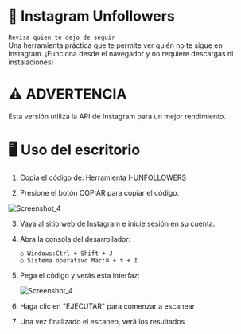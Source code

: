 # 📱 Instagram Unfollowers
`Revisa quien te dejo de seguir`\
Una herramienta práctica que te permite ver quién no te sigue en Instagram. 
¡Funciona desde el navegador y no requiere descargas ni instalaciones!

# ⚠️ ADVERTENCIA
Esta versión utiliza la API de Instagram para un mejor rendimiento.

# 🖥️ Uso del escritorio
1. Copia el código de: [Herramienta I-UNFOLLOWERS](https://intensivevm.github.io/html/)

2. Presione el botón COPIAR para copiar el código.
   
               
![Screenshot_4](https://github.com/user-attachments/assets/149738c9-b56f-45b4-99ed-4e7727ec0bf5)

3. Vaya al sitio web de Instagram e inicie sesión en su cuenta.

4. Abra la consola del desarrollador:

    `○ Windows:Ctrl + Shift + J`\
    `○ Sistema operativo Mac:⌘ + ⌥ + I`

5. Pega el código y verás esta interfaz:

   ![Screenshot_4](https://github.com/user-attachments/assets/d6d1b33c-452e-4e71-9524-0f317e315ba3)

6. Haga clic en "EJECUTAR" para comenzar a escanear

7. Una vez finalizado el escaneo, verá los resultados


